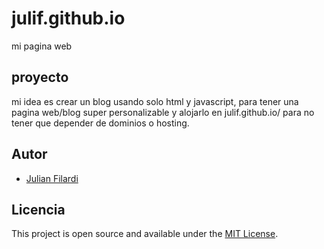 # julif.github.io
mi pagina web


## proyecto

mi idea es crear un blog usando solo html y javascript, para tener una pagina web/blog super personalizable y alojarlo en julif.github.io/ para no tener que depender de dominios o hosting.

## Autor

 - [Julian Filardi](http://julifweb.com/)

## Licencia

This project is open source and available under the [MIT License](https://choosealicense.com/licenses/mit/). 
